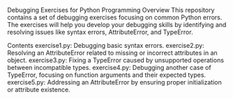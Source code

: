 Debugging Exercises for Python Programming
Overview
This repository contains a set of debugging exercises focusing on common Python errors. The exercises will help you develop your debugging skills by identifying and resolving issues like syntax errors, AttributeError, and TypeError.

Contents
exercise1.py: Debugging basic syntax errors.
exercise2.py: Resolving an AttributeError related to missing or incorrect attributes in an object.
exercise3.py: Fixing a TypeError caused by unsupported operations between incompatible types.
exercise4.py: Debugging another case of TypeError, focusing on function arguments and their expected types.
exercise5.py: Addressing an AttributeError by ensuring proper initialization or attribute existence.
